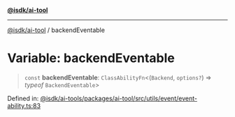 [**@isdk/ai-tool**](../README.md)

***

[@isdk/ai-tool](../globals.md) / backendEventable

# Variable: backendEventable

> `const` **backendEventable**: `ClassAbilityFn`\<(`Backend`, `options?`) => *typeof* `BackendEventable`\>

Defined in: [@isdk/ai-tools/packages/ai-tool/src/utils/event/event-ability.ts:83](https://github.com/isdk/ai-tool.js/blob/fb1809b53cc75a30928176c26910792b6b8a96e1/src/utils/event/event-ability.ts#L83)
